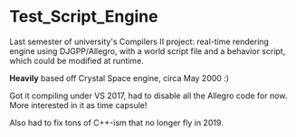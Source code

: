 # Test_Script_Engine
Last semester of university's Compilers II project: real-time rendering engine using DJGPP/Allegro, with a world script file and a behavior script, which could be modified at runtime.

**Heavily** based off Crystal Space engine, circa May 2000 :)

Got it compiling under VS 2017, had to disable all the Allegro code for now. More interested in it as time capsule!

Also had to fix tons of C++-ism that no longer fly in 2019.
